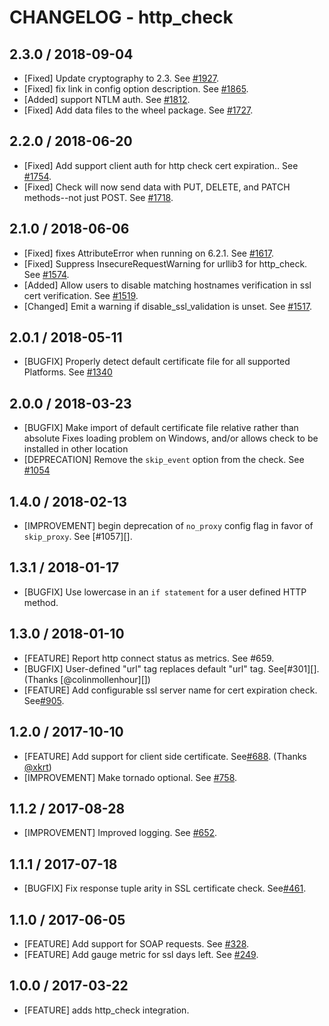 # CHANGELOG - http_check

## 2.3.0 / 2018-09-04

* [Fixed] Update cryptography to 2.3. See [#1927](https://github.com/DataDog/integrations-core/pull/1927).
* [Fixed] fix link in config option description. See [#1865](https://github.com/DataDog/integrations-core/pull/1865).
* [Added] support NTLM auth. See [#1812](https://github.com/DataDog/integrations-core/pull/1812).
* [Fixed] Add data files to the wheel package. See [#1727](https://github.com/DataDog/integrations-core/pull/1727).

## 2.2.0 / 2018-06-20

* [Fixed] Add support client auth for http check cert expiration.. See [#1754](https://github.com/DataDog/integrations-core/pull/1754).
* [Fixed] Check will now send data with PUT, DELETE, and PATCH methods--not just POST. See [#1718](https://github.com/DataDog/integrations-core/pull/1718).

## 2.1.0 / 2018-06-06

* [Fixed] fixes AttributeError when running on 6.2.1. See [#1617](https://github.com/DataDog/integrations-core/pull/1617).
* [Fixed] Suppress InsecureRequestWarning for urllib3 for http_check. See [#1574](https://github.com/DataDog/integrations-core/pull/1574).
* [Added] Allow users to disable matching hostnames verification in ssl cert verification. See [#1519](https://github.com/DataDog/integrations-core/pull/1519).
* [Changed] Emit a warning if disable_ssl_validation is unset. See [#1517](https://github.com/DataDog/integrations-core/pull/1517).

## 2.0.1 / 2018-05-11

* [BUGFIX] Properly detect default certificate file for all supported Platforms. See [#1340][]

## 2.0.0 / 2018-03-23

* [BUGFIX] Make import of default certificate file relative rather than absolute
  Fixes loading problem on Windows, and/or allows check to be installed in other
  location
* [DEPRECATION] Remove the `skip_event` option from the check. See [#1054][]

## 1.4.0 / 2018-02-13

* [IMPROVEMENT] begin deprecation of `no_proxy` config flag in favor of `skip_proxy`. See [#1057][].

## 1.3.1 / 2018-01-17

* [BUGFIX] Use lowercase in an `if statement` for a user defined HTTP method.

## 1.3.0 / 2018-01-10

* [FEATURE] Report http connect status as metrics. See #659.
* [BUGFIX] User-defined "url" tag replaces default "url" tag. See[#301][]. (Thanks [@colinmollenhour][])
* [FEATURE] Add configurable ssl server name for cert expiration check. See[#905][].

## 1.2.0 / 2017-10-10

* [FEATURE] Add support for client side certificate. See[#688][]. (Thanks [@xkrt][])
* [IMPROVEMENT] Make tornado optional. See [#758][].

## 1.1.2 / 2017-08-28

* [IMPROVEMENT] Improved logging. See [#652][].

## 1.1.1 / 2017-07-18

* [BUGFIX] Fix response tuple arity in SSL certificate check. See[#461][].

## 1.1.0 / 2017-06-05

* [FEATURE] Add support for SOAP requests. See [#328][].
* [FEATURE] Add gauge metric for ssl days left. See [#249][].

## 1.0.0 / 2017-03-22

* [FEATURE] adds http_check integration.

<!--- The following link definition list is generated by PimpMyChangelog --->
[#249]: https://github.com/DataDog/integrations-core/issues/249
[#328]: https://github.com/DataDog/integrations-core/issues/328
[#461]: https://github.com/DataDog/integrations-core/issues/461
[#652]: https://github.com/DataDog/integrations-core/issues/652
[#688]: https://github.com/DataDog/integrations-core/issues/688
[#758]: https://github.com/DataDog/integrations-core/issues/758
[@xkrt]: https://github.com/xkrt
[#905]:https://github.com/DataDog/integrations-core/pull/905
[#1054]:https://github.com/DataDog/integrations-core/pull/1054
[#1340]:https://github.com/DataDog/integrations-core/pull/1340
[#1999]:https://github.com/DataDog/dd-agent/issues/1999
[#485]:https://github.com/DataDog/integrations-core/issues/485
